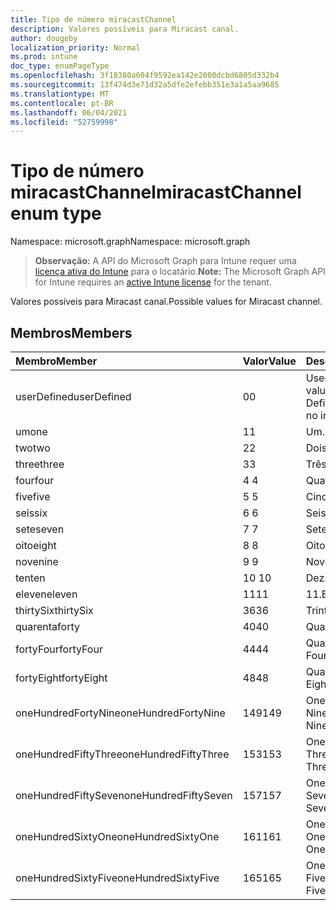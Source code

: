 ```yaml
---
title: Tipo de número miracastChannel
description: Valores possíveis para Miracast canal.
author: dougeby
localization_priority: Normal
ms.prod: intune
doc_type: enumPageType
ms.openlocfilehash: 3f18380a604f9592ea142e2080dcbd6805d332b4
ms.sourcegitcommit: 13f474d3e71d32a5dfe2efebb351e3a1a5aa9685
ms.translationtype: MT
ms.contentlocale: pt-BR
ms.lasthandoff: 06/04/2021
ms.locfileid: "52759998"
---
```

# <a name="miracastchannel-enum-type"></a><span data-ttu-id="f038c-103">Tipo de número miracastChannel</span><span class="sxs-lookup"><span data-stu-id="f038c-103">miracastChannel enum type</span></span>

<span data-ttu-id="f038c-104">Namespace: microsoft.graph</span><span class="sxs-lookup"><span data-stu-id="f038c-104">Namespace: microsoft.graph</span></span>

> <span data-ttu-id="f038c-105">**Observação:** A API do Microsoft Graph para Intune requer uma [licença ativa do Intune](https://go.microsoft.com/fwlink/?linkid=839381) para o locatário.</span><span class="sxs-lookup"><span data-stu-id="f038c-105">**Note:** The Microsoft Graph API for Intune requires an [active Intune license](https://go.microsoft.com/fwlink/?linkid=839381) for the tenant.</span></span>

<span data-ttu-id="f038c-106">Valores possíveis para Miracast canal.</span><span class="sxs-lookup"><span data-stu-id="f038c-106">Possible values for Miracast channel.</span></span>

## <a name="members"></a><span data-ttu-id="f038c-107">Membros</span><span class="sxs-lookup"><span data-stu-id="f038c-107">Members</span></span>
|<span data-ttu-id="f038c-108">Membro</span><span class="sxs-lookup"><span data-stu-id="f038c-108">Member</span></span>|<span data-ttu-id="f038c-109">Valor</span><span class="sxs-lookup"><span data-stu-id="f038c-109">Value</span></span>|<span data-ttu-id="f038c-110">Descrição</span><span class="sxs-lookup"><span data-stu-id="f038c-110">Description</span></span>|
|:---|:---|:---|
|<span data-ttu-id="f038c-111">userDefined</span><span class="sxs-lookup"><span data-stu-id="f038c-111">userDefined</span></span>|<span data-ttu-id="f038c-112">0</span><span class="sxs-lookup"><span data-stu-id="f038c-112">0</span></span>|<span data-ttu-id="f038c-113">User Defined, default value, no intent.</span><span class="sxs-lookup"><span data-stu-id="f038c-113">User Defined, default value, no intent.</span></span>|
|<span data-ttu-id="f038c-114">um</span><span class="sxs-lookup"><span data-stu-id="f038c-114">one</span></span>|<span data-ttu-id="f038c-115">1</span><span class="sxs-lookup"><span data-stu-id="f038c-115">1</span></span>|<span data-ttu-id="f038c-116">Um.</span><span class="sxs-lookup"><span data-stu-id="f038c-116">One.</span></span>|
|<span data-ttu-id="f038c-117">two</span><span class="sxs-lookup"><span data-stu-id="f038c-117">two</span></span>|<span data-ttu-id="f038c-118">2</span><span class="sxs-lookup"><span data-stu-id="f038c-118">2</span></span>|<span data-ttu-id="f038c-119">Dois.</span><span class="sxs-lookup"><span data-stu-id="f038c-119">Two.</span></span>|
|<span data-ttu-id="f038c-120">three</span><span class="sxs-lookup"><span data-stu-id="f038c-120">three</span></span>|<span data-ttu-id="f038c-121">3</span><span class="sxs-lookup"><span data-stu-id="f038c-121">3</span></span>|<span data-ttu-id="f038c-122">Três.</span><span class="sxs-lookup"><span data-stu-id="f038c-122">Three.</span></span>|
|<span data-ttu-id="f038c-123">four</span><span class="sxs-lookup"><span data-stu-id="f038c-123">four</span></span>|<span data-ttu-id="f038c-124">4 </span><span class="sxs-lookup"><span data-stu-id="f038c-124">4</span></span>|<span data-ttu-id="f038c-125">Quatro.</span><span class="sxs-lookup"><span data-stu-id="f038c-125">Four.</span></span>|
|<span data-ttu-id="f038c-126">five</span><span class="sxs-lookup"><span data-stu-id="f038c-126">five</span></span>|<span data-ttu-id="f038c-127">5 </span><span class="sxs-lookup"><span data-stu-id="f038c-127">5</span></span>|<span data-ttu-id="f038c-128">Cinco.</span><span class="sxs-lookup"><span data-stu-id="f038c-128">Five.</span></span>|
|<span data-ttu-id="f038c-129">seis</span><span class="sxs-lookup"><span data-stu-id="f038c-129">six</span></span>|<span data-ttu-id="f038c-130">6 </span><span class="sxs-lookup"><span data-stu-id="f038c-130">6</span></span>|<span data-ttu-id="f038c-131">Seis.</span><span class="sxs-lookup"><span data-stu-id="f038c-131">Six.</span></span>|
|<span data-ttu-id="f038c-132">sete</span><span class="sxs-lookup"><span data-stu-id="f038c-132">seven</span></span>|<span data-ttu-id="f038c-133">7 </span><span class="sxs-lookup"><span data-stu-id="f038c-133">7</span></span>|<span data-ttu-id="f038c-134">Sete.</span><span class="sxs-lookup"><span data-stu-id="f038c-134">Seven.</span></span>|
|<span data-ttu-id="f038c-135">oito</span><span class="sxs-lookup"><span data-stu-id="f038c-135">eight</span></span>|<span data-ttu-id="f038c-136">8 </span><span class="sxs-lookup"><span data-stu-id="f038c-136">8</span></span>|<span data-ttu-id="f038c-137">Oito.</span><span class="sxs-lookup"><span data-stu-id="f038c-137">Eight.</span></span>|
|<span data-ttu-id="f038c-138">nove</span><span class="sxs-lookup"><span data-stu-id="f038c-138">nine</span></span>|<span data-ttu-id="f038c-139">9 </span><span class="sxs-lookup"><span data-stu-id="f038c-139">9</span></span>|<span data-ttu-id="f038c-140">Nove.</span><span class="sxs-lookup"><span data-stu-id="f038c-140">Nine.</span></span>|
|<span data-ttu-id="f038c-141">ten</span><span class="sxs-lookup"><span data-stu-id="f038c-141">ten</span></span>|<span data-ttu-id="f038c-142">10 </span><span class="sxs-lookup"><span data-stu-id="f038c-142">10</span></span>|<span data-ttu-id="f038c-143">Dez.</span><span class="sxs-lookup"><span data-stu-id="f038c-143">Ten.</span></span>|
|<span data-ttu-id="f038c-144">eleven</span><span class="sxs-lookup"><span data-stu-id="f038c-144">eleven</span></span>|<span data-ttu-id="f038c-145">11</span><span class="sxs-lookup"><span data-stu-id="f038c-145">11</span></span>|<span data-ttu-id="f038c-146">11.</span><span class="sxs-lookup"><span data-stu-id="f038c-146">Eleven.</span></span>|
|<span data-ttu-id="f038c-147">thirtySix</span><span class="sxs-lookup"><span data-stu-id="f038c-147">thirtySix</span></span>|<span data-ttu-id="f038c-148">36</span><span class="sxs-lookup"><span data-stu-id="f038c-148">36</span></span>|<span data-ttu-id="f038c-149">Trinta e seis.</span><span class="sxs-lookup"><span data-stu-id="f038c-149">Thirty-Six.</span></span>|
|<span data-ttu-id="f038c-150">quarenta</span><span class="sxs-lookup"><span data-stu-id="f038c-150">forty</span></span>|<span data-ttu-id="f038c-151">40</span><span class="sxs-lookup"><span data-stu-id="f038c-151">40</span></span>|<span data-ttu-id="f038c-152">Quarenta.</span><span class="sxs-lookup"><span data-stu-id="f038c-152">Forty.</span></span>|
|<span data-ttu-id="f038c-153">fortyFour</span><span class="sxs-lookup"><span data-stu-id="f038c-153">fortyFour</span></span>|<span data-ttu-id="f038c-154">44</span><span class="sxs-lookup"><span data-stu-id="f038c-154">44</span></span>|<span data-ttu-id="f038c-155">Quarenta e quatro.</span><span class="sxs-lookup"><span data-stu-id="f038c-155">Forty-Four.</span></span>|
|<span data-ttu-id="f038c-156">fortyEight</span><span class="sxs-lookup"><span data-stu-id="f038c-156">fortyEight</span></span>|<span data-ttu-id="f038c-157">48</span><span class="sxs-lookup"><span data-stu-id="f038c-157">48</span></span>|<span data-ttu-id="f038c-158">Quarenta e oito.</span><span class="sxs-lookup"><span data-stu-id="f038c-158">Forty-Eight.</span></span>|
|<span data-ttu-id="f038c-159">oneHundredFortyNine</span><span class="sxs-lookup"><span data-stu-id="f038c-159">oneHundredFortyNine</span></span>|<span data-ttu-id="f038c-160">149</span><span class="sxs-lookup"><span data-stu-id="f038c-160">149</span></span>|<span data-ttu-id="f038c-161">OneHundredForty-Nine.</span><span class="sxs-lookup"><span data-stu-id="f038c-161">OneHundredForty-Nine.</span></span>|
|<span data-ttu-id="f038c-162">oneHundredFiftyThree</span><span class="sxs-lookup"><span data-stu-id="f038c-162">oneHundredFiftyThree</span></span>|<span data-ttu-id="f038c-163">153</span><span class="sxs-lookup"><span data-stu-id="f038c-163">153</span></span>|<span data-ttu-id="f038c-164">OneHundredFifty-Three.</span><span class="sxs-lookup"><span data-stu-id="f038c-164">OneHundredFifty-Three.</span></span>|
|<span data-ttu-id="f038c-165">oneHundredFiftySeven</span><span class="sxs-lookup"><span data-stu-id="f038c-165">oneHundredFiftySeven</span></span>|<span data-ttu-id="f038c-166">157</span><span class="sxs-lookup"><span data-stu-id="f038c-166">157</span></span>|<span data-ttu-id="f038c-167">OneHundredFifty-Seven.</span><span class="sxs-lookup"><span data-stu-id="f038c-167">OneHundredFifty-Seven.</span></span>|
|<span data-ttu-id="f038c-168">oneHundredSixtyOne</span><span class="sxs-lookup"><span data-stu-id="f038c-168">oneHundredSixtyOne</span></span>|<span data-ttu-id="f038c-169">161</span><span class="sxs-lookup"><span data-stu-id="f038c-169">161</span></span>|<span data-ttu-id="f038c-170">OneHundredSixty-One.</span><span class="sxs-lookup"><span data-stu-id="f038c-170">OneHundredSixty-One.</span></span>|
|<span data-ttu-id="f038c-171">oneHundredSixtyFive</span><span class="sxs-lookup"><span data-stu-id="f038c-171">oneHundredSixtyFive</span></span>|<span data-ttu-id="f038c-172">165</span><span class="sxs-lookup"><span data-stu-id="f038c-172">165</span></span>|<span data-ttu-id="f038c-173">OneHundredSixty-Five.</span><span class="sxs-lookup"><span data-stu-id="f038c-173">OneHundredSixty-Five.</span></span>|




